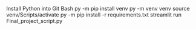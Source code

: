 Install Python into Git Bash
py -m pip install venv
py -m venv venv
source venv/Scripts/activate
py -m pip install -r requirements.txt
streamlit run Final_project_script.py